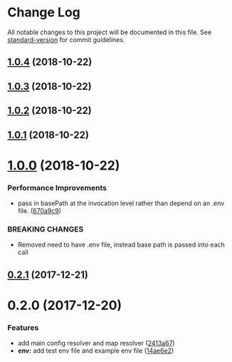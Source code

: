 # Change Log

All notable changes to this project will be documented in this file. See [standard-version](https://github.com/conventional-changelog/standard-version) for commit guidelines.

<a name="1.0.4"></a>
## [1.0.4](https://github.com/web-mech/forst/compare/v1.0.3...v1.0.4) (2018-10-22)



<a name="1.0.3"></a>
## [1.0.3](https://github.com/web-mech/forst/compare/v1.0.2...v1.0.3) (2018-10-22)



<a name="1.0.2"></a>
## [1.0.2](https://github.com/web-mech/forst/compare/v1.0.1...v1.0.2) (2018-10-22)



<a name="1.0.1"></a>
## [1.0.1](https://github.com/web-mech/forst/compare/v1.0.0...v1.0.1) (2018-10-22)



<a name="1.0.0"></a>
# [1.0.0](https://github.com/web-mech/forst/compare/v0.2.1...v1.0.0) (2018-10-22)


### Performance Improvements

* pass in basePath at the invocation level rather than depend on an .env file. ([670a9c9](https://github.com/web-mech/forst/commit/670a9c9))


### BREAKING CHANGES

* Removed need to have .env file, instead base path is  passed into each call



<a name="0.2.1"></a>
## [0.2.1](https://github.com/web-mech/forst/compare/v0.2.0...v0.2.1) (2017-12-21)



<a name="0.2.0"></a>
# 0.2.0 (2017-12-20)


### Features

* add main config resolver and map resolver ([2413a67](https://github.com/web-mech/forst/commit/2413a67))
* **env:** add test env file and example env file ([14ae6e2](https://github.com/web-mech/forst/commit/14ae6e2))
